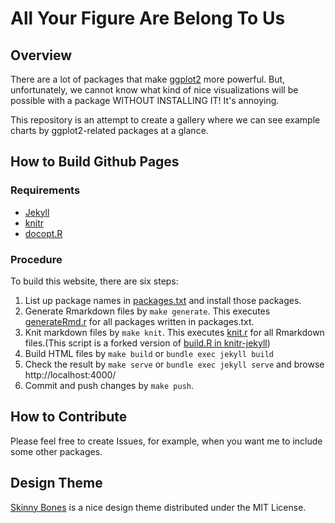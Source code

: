 All Your Figure Are Belong To Us
==============================

## Overview

There are a lot of packages that make [ggplot2](https://github.com/hadley/ggplot2) more powerful. But, unfortunately,
we cannot know what kind of nice visualizations will be possible with a package WITHOUT INSTALLING IT! It's annoying.

This repository is an attempt to create a gallery where we can see example charts by ggplot2-related packages at a glance.

## How to Build Github Pages

### Requirements

* [Jekyll](http://jekyllrb.com/)
* [knitr](https://github.com/yihui/servr)
* [docopt.R](https://github.com/docopt/docopt.R)

### Procedure

To build this website, there are six steps:

1. List up package names in [packages.txt](https://github.com/yutannihilation/allYourFigureAreBelongToUs/blob/gh-pages/packages.txt) and install those packages.
2. Generate Rmarkdown files by `make generate`. This executes  [generateRmd.r](https://github.com/yutannihilation/allYourFigureAreBelongToUs/blob/gh-pages/generateRmd.r) for all packages written in packages.txt.
3. Knit markdown files by `make knit`. This executes [knit.r](https://github.com/yutannihilation/allYourFigureAreBelongToUs/blob/gh-pages/knit.r) for all Rmarkdown files.(This script is a forked version of [build.R in knitr-jekyll](https://github.com/yihui/knitr-jekyll/blob/gh-pages/build.R))
4. Build HTML files by `make build` or `bundle exec jekyll build`
5. Check the result by `make serve` or `bundle exec jekyll serve` and browse http://localhost:4000/
6. Commit and push changes by `make push`.

## How to Contribute

Please feel free to create Issues, for example, when you want me to include some other packages.

## Design Theme

[Skinny Bones](http://mmistakes.github.io/skinny-bones-jekyll/) is a nice design theme distributed under the MIT License.
